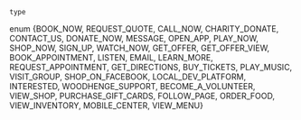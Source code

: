 <div>

` type `

enum {BOOK_NOW, REQUEST_QUOTE, CALL_NOW, CHARITY_DONATE, CONTACT_US,
DONATE_NOW, MESSAGE, OPEN_APP, PLAY_NOW, SHOP_NOW, SIGN_UP, WATCH_NOW,
GET_OFFER, GET_OFFER_VIEW, BOOK_APPOINTMENT, LISTEN, EMAIL, LEARN_MORE,
REQUEST_APPOINTMENT, GET_DIRECTIONS, BUY_TICKETS, PLAY_MUSIC,
VISIT_GROUP, SHOP_ON_FACEBOOK, LOCAL_DEV_PLATFORM, INTERESTED,
WOODHENGE_SUPPORT, BECOME_A_VOLUNTEER, VIEW_SHOP, PURCHASE_GIFT_CARDS,
FOLLOW_PAGE, ORDER_FOOD, VIEW_INVENTORY, MOBILE_CENTER, VIEW_MENU}

</div>
